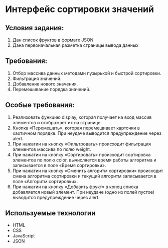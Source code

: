 # Интерфейс сортировки значений

## Условия задания:
1. Дан список фруктов в формате JSON
2. Дана первоначальная разметка страницы вывода данных

## Требования:
1. Отбор массива данных методами пузырькой и быстрой сортировки.
2. Фильтрация значений.
3. Добавление нового значения.
4. Перемешивание порядка значений.

## Особые требования:
1. Реализовать функцию display, которая получает на вход массив элементов и отображает их на странице.
2. Кнопка «Перемешать», которая перемешивает карточки в хаотичном порядке. При неудаче выводится предупреждение через alert.
3. При нажатии на кнопку «Фильтровать» происходит фильтрация элементов массива по полю weight.
4. При нажатии на кнопку «Сортировать» происходит сортировка элементов по полю color, вычисляется время работы алгоритма и записывается в поле «Время сортировки».
5. При нажатии на кнопку «Сменить алгоритм сортировки» происходит смена алгоритма сортировки и текущий алгоритм записывается в поле «Алгоритм сортировки».
6. При нажатии на кнопку «Добавить фрукт» в конец списка добавляется новый элемент. При неудаче (одно из полей пустое) выводится предупреждение через alert.

## Используемые технологии

* HTML
* CSS
* JavaScript
* JSON
